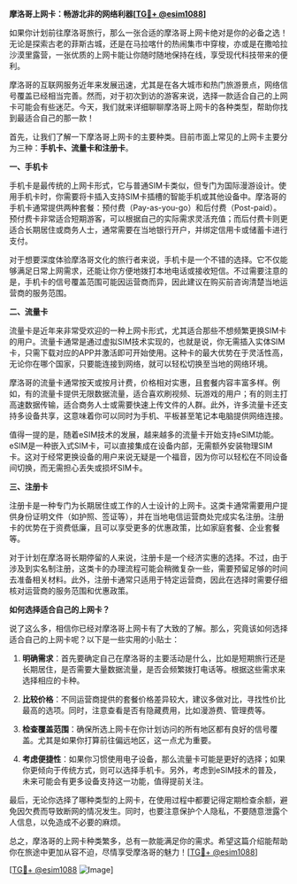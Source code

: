 **摩洛哥上网卡：畅游北非的网络利器[[TG💪+ @esim1088](https://t.me/s/esim1088)]**

如果你计划前往摩洛哥旅行，那么一张合适的摩洛哥上网卡绝对是你的必备之选！无论是探索古老的菲斯古城，还是在马拉喀什的热闹集市中穿梭，亦或是在撒哈拉沙漠里露营，一张优质的上网卡能让你随时随地保持在线，享受现代科技带来的便利。

摩洛哥的互联网服务近年来发展迅速，尤其是在各大城市和热门旅游景点，网络信号覆盖已经相当完善。然而，对于初次到访的游客来说，选择一款适合自己的上网卡可能会有些迷茫。今天，我们就来详细聊聊摩洛哥上网卡的各种类型，帮助你找到最适合自己的那一款！

首先，让我们了解一下摩洛哥上网卡的主要种类。目前市面上常见的上网卡主要分为三种：**手机卡、流量卡和注册卡**。

**一、手机卡**

手机卡是最传统的上网卡形式，它与普通SIM卡类似，但专门为国际漫游设计。使用手机卡时，你需要将卡插入支持SIM卡插槽的智能手机或其他设备中。摩洛哥的手机卡通常提供两种套餐：预付费（Pay-as-you-go）和后付费（Post-paid）。预付费卡非常适合短期游客，可以根据自己的实际需求灵活充值；而后付费卡则更适合长期居住或商务人士，通常需要在当地银行开户，并绑定信用卡或储蓄卡进行支付。

对于想要深度体验摩洛哥文化的旅行者来说，手机卡是一个不错的选择。它不仅能够满足日常上网需求，还能让你方便地拨打本地电话或接收短信。不过需要注意的是，手机卡的信号覆盖范围可能因运营商而异，因此建议在购买前咨询清楚当地运营商的服务范围。

**二、流量卡**

流量卡是近年来非常受欢迎的一种上网卡形式，尤其适合那些不想频繁更换SIM卡的用户。流量卡通常是通过虚拟SIM技术实现的，也就是说，你无需插入实体SIM卡，只需下载对应的APP并激活即可开始使用。这种卡的最大优势在于灵活性高，无论你在哪个国家，只要能连接到网络，就可以轻松切换至当地的网络环境。

摩洛哥的流量卡通常按天或按月计费，价格相对实惠，且套餐内容丰富多样。例如，有的流量卡提供无限数据流量，适合喜欢刷视频、玩游戏的用户；有的则主打高速数据传输，适合商务人士或需要快速上传文件的人群。此外，许多流量卡还支持多设备共享，这意味着你可以同时为手机、平板甚至笔记本电脑提供网络连接。

值得一提的是，随着eSIM技术的发展，越来越多的流量卡开始支持eSIM功能。eSIM是一种嵌入式SIM卡，可以直接集成在设备内部，无需额外安装物理SIM卡。这对于经常更换设备的用户来说无疑是一个福音，因为你可以轻松在不同设备间切换，而无需担心丢失或损坏SIM卡。

**三、注册卡**

注册卡是一种专门为长期居住或工作的人士设计的上网卡。这类卡通常需要用户提供身份证明文件（如护照、签证等），并在当地电信运营商处完成实名注册。注册卡的优势在于资费低廉，且可以享受更多的优惠政策，比如家庭套餐、企业套餐等。

对于计划在摩洛哥长期停留的人来说，注册卡是一个经济实惠的选择。不过，由于涉及到实名制注册，这类卡的办理流程可能会稍微复杂一些，需要预留足够的时间去准备相关材料。此外，注册卡通常只适用于特定运营商，因此在选择时需要仔细核对运营商的服务范围和优惠政策。

**如何选择适合自己的上网卡？**

说了这么多，相信你已经对摩洛哥上网卡有了大致的了解。那么，究竟该如何选择适合自己的上网卡呢？以下是一些实用的小贴士：

1. **明确需求**：首先要确定自己在摩洛哥的主要活动是什么，比如是短期旅行还是长期居住，是否需要大量数据流量，是否会频繁拨打电话等。根据这些需求来选择相应的卡种。

2. **比较价格**：不同运营商提供的套餐价格差异较大，建议多做对比，寻找性价比最高的选项。同时，注意查看是否有隐藏费用，比如漫游费、管理费等。

3. **检查覆盖范围**：确保所选上网卡在你计划访问的所有地区都有良好的信号覆盖。尤其是如果你打算前往偏远地区，这一点尤为重要。

4. **考虑便捷性**：如果你习惯使用电子设备，那么流量卡可能是更好的选择；如果你更倾向于传统方式，则可以选择手机卡。另外，考虑到eSIM技术的普及，未来可能会有更多设备支持这一功能，值得提前关注。

最后，无论你选择了哪种类型的上网卡，在使用过程中都要记得定期检查余额，避免因欠费而导致断网的情况发生。同时，也要注意保护个人隐私，不要随意泄露个人信息，以免造成不必要的麻烦。

总之，摩洛哥的上网卡种类繁多，总有一款能满足你的需求。希望这篇介绍能帮助你在旅途中更加从容不迫，尽情享受摩洛哥的魅力！[[TG💪+ @esim1088](https://t.me/s/esim1088)]

[[TG💪+ @esim1088](https://t.me/s/esim1088) ![Image](https://i.postimg.cc/4NQfJmqS/Snipaste-2025-05-13-00-14-12.png)]